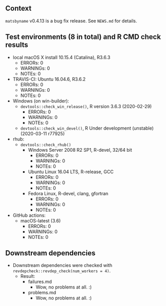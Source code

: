 ## Context
`matsbyname` v0.4.13 is a bug fix release.
See `NEWS.md` for details. 

## Test environments (8 in total) and R CMD check results
* local macOS X install 10.15.4 (Catalina), R3.6.3
    * ERRORs: 0
    * WARNINGs: 0
    * NOTEs: 0
* TRAVIS-CI: Ubuntu 16.04.6, R3.6.2
    * ERRORs: 0
    * WARNINGs: 0
    * NOTEs: 0
* Windows (on win-builder):
    * `devtools::check_win_release()`, R version 3.6.3 (2020-02-29)
        * ERRORs: 0
        * WARNINGs: 0
        * NOTEs: 0
    * `devtools::check_win_devel()`, R Under development (unstable) (2020-03-11 r77925)
* rhub:
    * `devtools::check_rhub()`
        * Windows Server 2008 R2 SP1, R-devel, 32/64 bit
            * ERRORs: 0
            * WARNINGs: 0
            * NOTEs: 0
        * Ubuntu Linux 16.04 LTS, R-release, GCC
            * ERRORs: 0
            * WARNINGs: 0
            * NOTEs: 0
        * Fedora Linux, R-devel, clang, gfortran
            * ERRORs: 0
            * WARNINGs: 0
            * NOTEs: 0
* GitHub actions:
    * macOS-latest (3.6)
        * ERRORs: 0
        * WARNINGs: 0
        * NOTEs: 0

## Downstream dependencies
* Downstream dependencies were checked with `revdepcheck::revdep_check(num_workers = 4)`. 
    * Result: 
        * failures.md
            * Wow, no problems at all. :)
        * problems.md
            * Wow, no problems at all. :)
